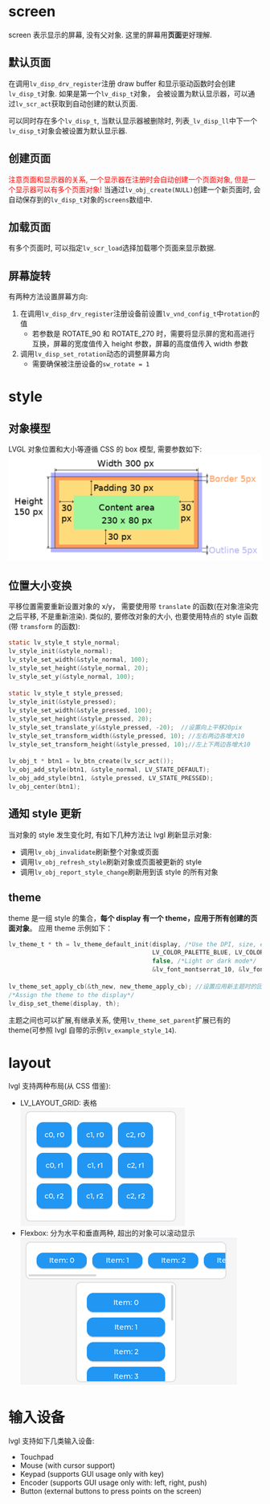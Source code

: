 # screen

screen 表示显示的屏幕, 没有父对象. 这里的屏幕用**页面**更好理解.

## 默认页面

在调用`lv_disp_drv_register`注册 draw buffer 和显示驱动函数时会创建`lv_disp_t`对象. 如果是第一个`lv_disp_t`对象， 会被设置为默认显示器，可以通过`lv_scr_act`获取到自动创建的默认页面.

可以同时存在多个`lv_disp_t`, 当默认显示器被删除时, 列表`_lv_disp_ll`中下一个`lv_disp_t`对象会被设置为默认显示器.

## 创建页面

<font color='red'>注意页面和显示器的关系, 一个显示器在注册时会自动创建一个页面对象, 但是一个显示器可以有多个页面对象! </font>
当通过`lv_obj_create(NULL)`创建一个新页面时, 会自动保存到的`lv_disp_t`对象的`screens`数组中.

## 加载页面

有多个页面时, 可以指定`lv_scr_load`选择加载哪个页面来显示数据.

## 屏幕旋转

有两种方法设置屏幕方向:

1. 在调用`lv_disp_drv_register`注册设备前设置`lv_vnd_config_t`中`rotation`的值
   - 若参数是 ROTATE_90 和 ROTATE_270 时，需要将显示屏的宽和高进行互换，屏幕的宽度值传入 height 参数，屏幕的高度值传入 width 参数
1. 调用`lv_disp_set_rotation`动态的调整屏幕方向
   - 需要确保被注册设备的`sw_rotate = 1`

# style

## 对象模型

LVGL 对象位置和大小等遵循 CSS 的 box 模型, 需要参数如下:
![Alt text](2_objects.assets/image.png)

## 位置大小变换

平移位置需要重新设置对象的 x/y， 需要使用带 `translate` 的函数(在对象渲染完之后平移, 不是重新渲染).
类似的, 要修改对象的大小, 也要使用特点的 style 函数(带 `tramsform` 的函数):

```c
static lv_style_t style_normal;
lv_style_init(&style_normal);
lv_style_set_width(&style_normal, 100);
lv_style_set_height(&style_normal, 20);
lv_style_set_y(&style_normal, 100);

static lv_style_t style_pressed;
lv_style_init(&style_pressed);
lv_style_set_width(&style_pressed, 100);
lv_style_set_height(&style_pressed, 20);
lv_style_set_translate_y(&style_pressed, -20);  //设置向上平移20pix
lv_style_set_transform_width(&style_pressed, 10); //左右两边各增大10
lv_style_set_transform_height(&style_pressed, 10);//左上下两边各增大10

lv_obj_t * btn1 = lv_btn_create(lv_scr_act());
lv_obj_add_style(btn1, &style_normal, LV_STATE_DEFAULT);
lv_obj_add_style(btn1, &style_pressed, LV_STATE_PRESSED);
lv_obj_center(btn1);
```

## 通知 style 更新

当对象的 style 发生变化时, 有如下几种方法让 lvgl 刷新显示对象:

- 调用`lv_obj_invalidate`刷新整个对象或页面
- 调用`lv_obj_refresh_style`刷新对象或页面被更新的 style
- 调用`lv_obj_report_style_change`刷新用到该 style 的所有对象

## theme

theme 是一组 style 的集合，**每个 display 有一个 theme，应用于所有创建的页面对象**。
应用 theme 示例如下：

```c
lv_theme_t * th = lv_theme_default_init(display, /*Use the DPI, size, etc from this,→display*/
                                        LV_COLOR_PALETTE_BLUE, LV_COLOR_PALETTE_CYAN,→ /*Primary and secondary palette*/
                                        false, /*Light or dark mode*/
                                        &lv_font_montserrat_10, &lv_font_montserrat_14, &lv_font_montserrat_18); /*Small, normal, large fonts*/

lv_theme_set_apply_cb(&th_new, new_theme_apply_cb); //设置应用新主题时的回调函数
/*Assign the theme to the display*/
lv_disp_set_theme(display, th);
```

主题之间也可以扩展,有继承关系, 使用`lv_theme_set_parent`扩展已有的 theme(可参照 lvgl 自带的示例`lv_example_style_14`).

# layout

lvgl 支持两种布局(从 CSS 借鉴):

- LV_LAYOUT_GRID: 表格
  ![Alt text](2_objects.assets/image-1.png)
- Flexbox: 分为水平和垂直两种, 超出的对象可以滚动显示
  ![Alt text](2_objects.assets/image-2.png)

# 输入设备

lvgl 支持如下几类输入设备:

- Touchpad
- Mouse (with cursor support)
- Keypad (supports GUI usage only with key)
- Encoder (supports GUI usage only with: left, right, push)
- Button (external buttons to press points on the screen)
